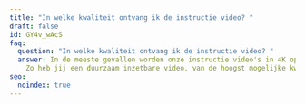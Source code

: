 ```yaml
---
title: "In welke kwaliteit ontvang ik de instructie video? "
draft: false
id: GY4v_wAcS
faq:
  question: "In welke kwaliteit ontvang ik de instructie video? "
  answer: In de meeste gevallen worden onze instructie video's in 4K opgeleverd.
    Zo heb jij een duurzaam inzetbare video, van de hoogst mogelijke kwaliteit.
seo:
  noindex: true
---
```

